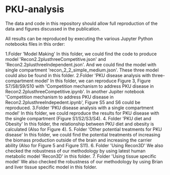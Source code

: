 # PKU-analysis
The data and code in this repository should allow full reproduction of the data and figures discussed in the publication.

All results can be reproduced by executing the various Jupyter Python notebooks files in this order:

  1.Folder 'Model Making'
    In this folder, we could find the code to produce model 'Recon2.2plusthreeCompetitive.json' and 'Recon2.2plusthreeIndependent.json'. And we could find the model with single compartment 'recon_2_2_simple_medium.json'. These three model could also be found in this folder.
  2.Folder 'PKU disease analysis with three-compartment model'
    In this folder, we can reproduce Figure 3, Figure S7/S8/S9/S10 with 'Competition mechanism to address PKU disease in Recon2.2plusthreeCompetitive.ipynb'.
    In another Jupiter notebook 'Competition mechanism to address PKU disease in Recon2.2plusthreeIndepedent.ipynb', Figure S5 and S6 could be reproduced.
  3.Folder 'PKU disease analysis with a single compartment model'
    In this folder, we could reproduce the results for PKU disease with the single compartment (Figure S1/S2/S3/S4).
  4. Folder 'PKU diet and Obesity'
    In this folder, the relationship between PKU diet and obesity is calculated (Also for Figure 4).
  5. Folder 'Other potential treatments for PKU disease'
    In this folder, we could find the potential treatments of increasing the biomass production outside of the brain and increasing the carrier ability (Also for Figure 5 and Figure S11).
  6. Folder 'Using Recon3D'
    We also checked the robustness of our methodology by using latest human metabolic model 'Recon3D' in this folder.
  7. Folder 'Using tissue specific model'
    We also checked the robustness of our methodology by using Brian and liver tissue specific model in this folder.
